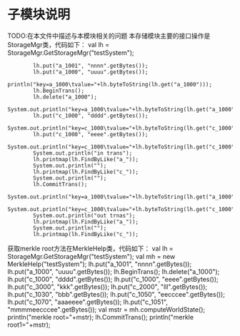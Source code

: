 子模块说明
========================
TODO:在本文件中描述与本模块相关的问题
本存储模块主要的接口操作是StorageMgr类，代码如下：
		   val lh = StorageMgr.GetStorageMgr("testSystem");
		    
			lh.put("a_1001", "nnnn".getBytes());
			lh.put("a_1000", "uuuu".getBytes());
			println("key=a_1000\tvalue="+lh.byteToString(lh.get("a_1000")));
			lh.BeginTrans();
			lh.delete("a_1000");
			System.out.println("key=a_1000\tvalue="+lh.byteToString(lh.get("a_1000")));
			lh.put("c_1000", "dddd".getBytes());
			System.out.println("key=c_1000\tvalue="+lh.byteToString(lh.get("c_1000")));
			lh.put("c_1000", "eeee".getBytes());
			System.out.println("key=c_1000\tvalue="+lh.byteToString(lh.get("c_1000")));
			System.out.println("in trans");
			lh.printmap(lh.FindByLike("a_"));
			System.out.println("");
			lh.printmap(lh.FindByLike("c_"));
			System.out.println("");
			lh.CommitTrans();
			System.out.println("key=a_1000\tvalue="+lh.byteToString(lh.get("a_1000")));
			System.out.println("key=c_1000\tvalue="+lh.byteToString(lh.get("c_1000")));
			System.out.println("out trnas");
			lh.printmap(lh.FindByLike("a_"));
			System.out.println("");
			lh.printmap(lh.FindByLike("c_"));

获取merkle root方法在MerkleHelp类，代码如下：
         val lh = StorageMgr.GetStorageMgr("testSystem");
		  val mh = new MerkleHelp("testSystem");
			lh.put("a_1001", "nnnn".getBytes());
			lh.put("a_1000", "uuuu".getBytes());
			lh.BeginTrans();
			lh.delete("a_1000");
			lh.put("c_1000", "dddd".getBytes());
			lh.put("c_1000", "eeee".getBytes());
			lh.put("c_3000", "kkk".getBytes());
			lh.put("c_2000", "lll".getBytes());
			lh.put("c_1030", "bbb".getBytes());
			lh.put("c_1050", "eecccee".getBytes());
			lh.put("c_1070", "aaaeeee".getBytes());
			lh.put("c_1051", "mmmmeecccee".getBytes());
			val mstr = mh.computeWorldState();
			println("merkle root="+mstr);
			lh.CommitTrans();
			println("merkle root1="+mstr);